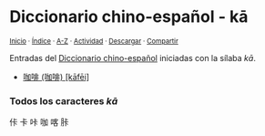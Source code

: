 # Diccionario chino-español - kā
<sup>[Inicio](../index.md) · [Índice](../indices/chino-espanol.md#ka) · [A-Z](../indices/alfabetico.md) · [Actividad](../indices/actividad.md) · <a href="../indices/chino-espanol-ka1.html" download="jucardus-chino-espanol-ka1.html">Descargar</a> · [Compartir](https://x.com/intent/tweet?text=Entradas%20del%20Diccionario%20chino-espa%C3%B1ol%20iniciadas%20en%20%C2%ABk%C4%81%C2%BB.%0A%E2%86%92%20https%3A%2F%2Fjucardus.github.io%2Findices%2Fchino-espanol-ka1.html%0A%0A%23chn_espnl_jucardus%20%23indcs_jucardus%0A%40jucardus)</sup>

Entradas del [Diccionario chino-español](../indices/chino-espanol.md#ka) iniciadas con la sílaba _kā_.

* [咖啡 (咖啡) [kāfēi]](../contenido/k/a/1/ka1-fei1.md)

### Todos los caracteres _kā_

佧 卡 咔 咖 喀 胩

